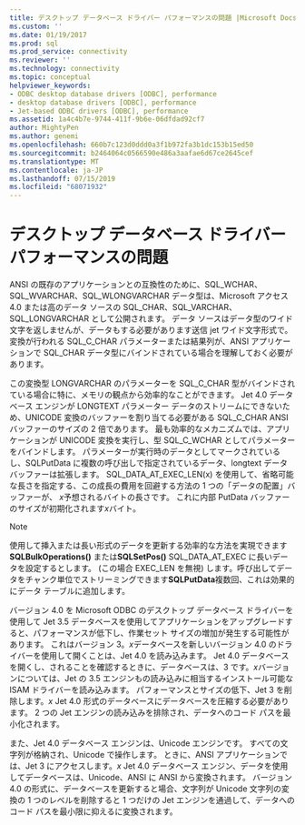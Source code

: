```yaml
---
title: デスクトップ データベース ドライバー パフォーマンスの問題 |Microsoft Docs
ms.custom: ''
ms.date: 01/19/2017
ms.prod: sql
ms.prod_service: connectivity
ms.reviewer: ''
ms.technology: connectivity
ms.topic: conceptual
helpviewer_keywords:
- ODBC desktop database drivers [ODBC], performance
- desktop database drivers [ODBC], performance
- Jet-based ODBC drivers [ODBC], performance
ms.assetid: 1a4c4b7e-9744-411f-9b6e-06dfdad92cf7
author: MightyPen
ms.author: genemi
ms.openlocfilehash: 660b7c123d0ddd0a3f1b972fa3b1dc153b15ed50
ms.sourcegitcommit: b2464064c0566590e486a3aafae6d67ce2645cef
ms.translationtype: MT
ms.contentlocale: ja-JP
ms.lasthandoff: 07/15/2019
ms.locfileid: "68071932"
---
```

# <a name="desktop-database-driver-performance-issues"></a>デスクトップ データベース ドライバー パフォーマンスの問題
ANSI の既存のアプリケーションとの互換性のために、SQL_WCHAR、SQL_WVARCHAR、SQL_WLONGVARCHAR データ型は、Microsoft アクセス 4.0 または高のデータ ソースの SQL_CHAR、SQL_VARCHAR、SQL_LONGVARCHAR として公開されます。 データ ソースはデータ型のワイド文字を返しませんが、データもする必要があります送信 jet ワイド文字形式で。 変換が行われる SQL_C_CHAR パラメーターまたは結果列が、ANSI アプリケーションで SQL_CHAR データ型にバインドされている場合を理解しておく必要があります。  
  
 この変換型 LONGVARCHAR のパラメーターを SQL_C_CHAR 型がバインドされている場合に特に、メモリの観点から効率的なことができます。 Jet 4.0 データベース エンジンが LONGTEXT パラメーター データのストリームにできないため、UNICODE 変換のバッファーを割り当てる必要がある SQL_C_CHAR ANSI バッファーのサイズの 2 倍であります。 最も効率的なメカニズムでは、アプリケーションが UNICODE 変換を実行し、型 SQL_C_WCHAR としてパラメーターをバインドします。 パラメーターが実行時のデータとしてマークされているし、SQLPutData に複数の呼び出しで指定されているデータ、longtext データ バッファーは拡張します。 SQL_DATA_AT_EXEC_LEN(x) を使用して、省略可能な長さを指定する、この成長の費用を回避する方法の 1 つの「データの配置」バッファーが、 *x*予想されるバイトの長さです。 これに内部 PutData バッファーのサイズが初期化されます*x*バイト。  
  
> [!NOTE]  
>  使用して挿入または長い形式のデータを更新する効率的な方法を実現できます**SQLBulkOperations()** または**SQLSetPos()** SQL_DATA_AT_EXEC に長いデータを設定するとします。 (この場合 EXEC_LEN を無視) します。呼び出してデータをチャンク単位でストリーミングできます**SQLPutData**複数回、これは効果的にデータ テーブルに追加します。  
  
 バージョン 4.0 を Microsoft ODBC のデスクトップ データベース ドライバーを使用して Jet 3.5 データベースを使用してアプリケーションをアップグレードすると、パフォーマンスが低下し、作業セット サイズの増加が発生する可能性があります。 これはバージョン 3。*x*データベースを新しいバージョン 4.0 のドライバーを使用して開くことは、Jet 4.0 を読み込みます。 Jet 4.0 データベースを開くし、されることを確認するときに、データベースは、3 です。*x*バージョンについては、Jet の 3.5 エンジンもの読み込みに相当するインストール可能な ISAM ドライバーを読み込みます。 パフォーマンスとサイズの低下、Jet 3 を削除します。*x* Jet 4.0 形式のデータベースにデータベースを圧縮する必要があります。 2 つの Jet エンジンの読み込みを排除され、データへのコード パスを最小化されます。  
  
 また、Jet 4.0 データベース エンジンは、Unicode エンジンです。 すべての文字列が格納され、Unicode で操作します。 ときに、ANSI アプリケーションでは、Jet 3 にアクセスします。*x* Jet 4.0 データベース エンジン、データを使用してデータベースは、Unicode、ANSI に ANSI から変換されます。 バージョン 4.0 の形式に、データベースを更新すると場合、文字列が Unicode 文字列の変換の 1 つのレベルを削除すると 1 つだけの Jet エンジンを通過して、データへのコード パスを最小限に抑えるに変換されます。
